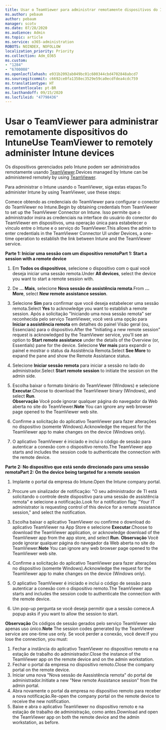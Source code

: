```yaml
---
title: Usar o TeamViewer para administrar remotamente dispositivos do Intune
ms.author: pebaum
author: pebaum
manager: scotv
ms.date: 07/28/2020
ms.audience: Admin
ms.topic: article
ms.service: o365-administration
ROBOTS: NOINDEX, NOFOLLOW
localization_priority: Priority
ms.collection: Adm_O365
ms.custom:
- "1284"
- "6700008"
ms.openlocfilehash: e931b2092ab049bc01c600344cbd4702848abcd7
ms.sourcegitcommit: c6692ce0fa1358ec3529e59ca0ecdfdea4cdc759
ms.translationtype: HT
ms.contentlocale: pt-BR
ms.lasthandoff: 09/15/2020
ms.locfileid: "47798436"
---
```

# <a name="use-teamviewer-to-remotely-administer-intune-devices"></a><span data-ttu-id="a8111-102">Usar o TeamViewer para administrar remotamente dispositivos do Intune</span><span class="sxs-lookup"><span data-stu-id="a8111-102">Use TeamViewer to remotely administer Intune devices</span></span>

<span data-ttu-id="a8111-103">Os dispositivos gerenciados pelo Intune podem ser administrados remotamente usando [TeamViewer](https://www.teamviewer.com/).</span><span class="sxs-lookup"><span data-stu-id="a8111-103">Devices managed by Intune can be administered remotely by using [TeamViewer](https://www.teamviewer.com/).</span></span>

<span data-ttu-id="a8111-104">Para administrar o Intune usando o TeamViewer, siga estas etapas:</span><span class="sxs-lookup"><span data-stu-id="a8111-104">To administer Intune by using TeamViewer, use these steps:</span></span> 

<span data-ttu-id="a8111-105">Comece obtendo as credenciais do TeamViewer para configurar o conector do TeamViewer no Intune.</span><span class="sxs-lookup"><span data-stu-id="a8111-105">Begin by obtaining credentials from TeamViewer to set up the TeamViewer Connector on Intune.</span></span> <span data-ttu-id="a8111-106">Isso permite que o administrador insira as credenciais na interface do usuário do conector do TeamViewer em dispositivos, uma operação única para estabelecer o vínculo entre o Intune e o serviço do TeamViewer.</span><span class="sxs-lookup"><span data-stu-id="a8111-106">This allows the admin to enter credentials in the TeamViewer Connector UI under Devices, a one-time operation to establish the link between Intune and the TeamViewer service.</span></span>

<span data-ttu-id="a8111-107">**Parte 1: Iniciar uma sessão com um dispositivo remoto**</span><span class="sxs-lookup"><span data-stu-id="a8111-107">**Part 1: Start a session with a remote device**</span></span>

1. <span data-ttu-id="a8111-108">Em **Todos os dispositivos**, selecione o dispositivo com o qual você deseja iniciar uma sessão remota.</span><span class="sxs-lookup"><span data-stu-id="a8111-108">Under **All devices**, select the device you want to start a remote session with.</span></span>
2. <span data-ttu-id="a8111-109">De **... Mais**, selecione **Nova sessão de assistência remota**.</span><span class="sxs-lookup"><span data-stu-id="a8111-109">From  **…More**, select **New remote assistance session**.</span></span>
3. <span data-ttu-id="a8111-110">Selecione **Sim** para confirmar que você deseja estabelecer uma sessão remota.</span><span class="sxs-lookup"><span data-stu-id="a8111-110">Select **Yes** to acknowledge you want to establish a remote session.</span></span>
    <span data-ttu-id="a8111-111">Após a solicitação "Iniciando uma nova sessão remota" ser reconhecida pelo serviço TeamViewer, você verá uma opção para **Iniciar a assistência remota** em detalhes do painel Visão geral (ou, Essenciais) para o dispositivo.</span><span class="sxs-lookup"><span data-stu-id="a8111-111">After the "Initiating a new remote session" request is acknowledged by the TeamViewer service, you'll see an option to **Start remote assistance** under the details of the Overview (or, Essentials) pane for the device.</span></span> <span data-ttu-id="a8111-112">Selecione **Ver mais** para expandir o painel e mostrar o status da Assistência Remota.</span><span class="sxs-lookup"><span data-stu-id="a8111-112">Select **See More** to expand the pane and show the Remote Assistance status.</span></span>
4. <span data-ttu-id="a8111-113">Selecione **Iniciar sessão remota** para iniciar a sessão no lado do administrador.</span><span class="sxs-lookup"><span data-stu-id="a8111-113">Select **Start remote session** to initiate the session on the admin side.</span></span>
5. <span data-ttu-id="a8111-114">Escolha baixar o formato binário do TeamViewer (Windows) e selecione **Executar**.</span><span class="sxs-lookup"><span data-stu-id="a8111-114">Choose to download the TeamViewer binary (Windows), and select **Run**.</span></span><br/>
    <span data-ttu-id="a8111-115">**Observação** Você pode ignorar qualquer página do navegador da Web aberta no site do TeamViewer.</span><span class="sxs-lookup"><span data-stu-id="a8111-115">**Note** You can ignore any web browser page opened to the TeamViewer web site.</span></span>

6. <span data-ttu-id="a8111-116">Confirme a solicitação do aplicativo TeamViewer para fazer alterações no dispositivo (somente Windows).</span><span class="sxs-lookup"><span data-stu-id="a8111-116">Acknowledge the request for the TeamViewer app to make changes on the device (Windows only).</span></span>
7. <span data-ttu-id="a8111-117">O aplicativo TeamViewer é iniciado e inclui o código de sessão para autenticar a conexão com o dispositivo remoto.</span><span class="sxs-lookup"><span data-stu-id="a8111-117">The TeamViewer app starts and includes the session code to authenticate the connection with the remote device.</span></span>

<span data-ttu-id="a8111-118">**Parte 2: No dispositivo que está sendo direcionado para uma sessão remota**</span><span class="sxs-lookup"><span data-stu-id="a8111-118">**Part 2: On the device being targeted for a remote session**</span></span>

1. <span data-ttu-id="a8111-119">Implante o portal da empresa do Intune.</span><span class="sxs-lookup"><span data-stu-id="a8111-119">Open the Intune company portal.</span></span>
2. <span data-ttu-id="a8111-120">Procure um sinalizador de notificação: "O seu administrador de TI está solicitando o controle deste dispositivo para uma sessão de assistência remota" e selecione a notificação.</span><span class="sxs-lookup"><span data-stu-id="a8111-120">Look for a notification flag: "Your IT administrator is requesting control of this device for a remote assistance session," and select the notification.</span></span>
3. <span data-ttu-id="a8111-121">Escolha baixar o aplicativo TeamViewer ou confirme o download do aplicativo TeamViewer na App Store e selecione **Executar**.</span><span class="sxs-lookup"><span data-stu-id="a8111-121">Choose to download the TeamViewer application, or acknowledge download of the TeamViewer app from the app store, and select **Run**.</span></span>
    <span data-ttu-id="a8111-122">**Observação** Você pode ignorar qualquer página do navegador da Web aberta no site do TeamViewer.</span><span class="sxs-lookup"><span data-stu-id="a8111-122">**Note** You can ignore any web browser page opened to the TeamViewer web site.</span></span>

4. <span data-ttu-id="a8111-123">Confirme a solicitação do aplicativo TeamViewer para fazer alterações no dispositivo (somente Windows).</span><span class="sxs-lookup"><span data-stu-id="a8111-123">Acknowledge the request for the TeamViewer app to make changes on the device (Windows only).</span></span>
5. <span data-ttu-id="a8111-124">O aplicativo TeamViewer é iniciado e inclui o código de sessão para autenticar a conexão com o dispositivo remoto.</span><span class="sxs-lookup"><span data-stu-id="a8111-124">The TeamViewer app starts and includes the session code to authenticate the connection with the remote device.</span></span>
6. <span data-ttu-id="a8111-125">Um pop-up pergunta se você deseja permitir que a sessão comece.</span><span class="sxs-lookup"><span data-stu-id="a8111-125">A popup asks if you want to allow the session to start.</span></span>

<span data-ttu-id="a8111-126">**Observação** Os códigos de sessão gerados pelo serviço TeamViewer são apenas uso único.</span><span class="sxs-lookup"><span data-stu-id="a8111-126">**Note** The session codes generated by the TeamViewer service are one-time use only.</span></span> <span data-ttu-id="a8111-127">Se você perder a conexão, você deve:</span><span class="sxs-lookup"><span data-stu-id="a8111-127">If you lose the connection, you must:</span></span>

1. <span data-ttu-id="a8111-128">Fechar a instância do aplicativo TeamViewer no dispositivo remoto e na estação de trabalho do administrador.</span><span class="sxs-lookup"><span data-stu-id="a8111-128">Close the instance of the TeamViewer app on the remote device and on the admin workstation.</span></span>
2. <span data-ttu-id="a8111-129">Fechar o portal da empresa no dispositivo remoto.</span><span class="sxs-lookup"><span data-stu-id="a8111-129">Close the company portal on the remote device.</span></span>
3. <span data-ttu-id="a8111-130">Iniciar uma nova "Nova sessão de Aassistência remota" do portal de administrador.</span><span class="sxs-lookup"><span data-stu-id="a8111-130">Initiate a new "New remote Assistance session" from the admin portal.</span></span>
4. <span data-ttu-id="a8111-131">Abra novamente o portal da empresa no dispositivo remoto para receber a nova notificação.</span><span class="sxs-lookup"><span data-stu-id="a8111-131">Re-open the company portal on the remote device to receive the new notification.</span></span>
5. <span data-ttu-id="a8111-132">Baixe e abra o aplicativo TeamViewer no dispositivo remoto e na estação de trabalho de administração, como antes.</span><span class="sxs-lookup"><span data-stu-id="a8111-132">Download and open the TeamViewer app on both the remote device and the admin workstation, as before.</span></span>